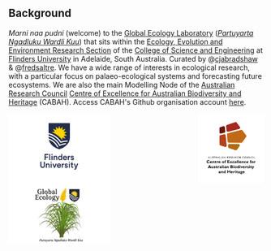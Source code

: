 ## Background
<em>Marni naa pudni</em> (welcome) to the <a href="https://globalecologyflinders.com/">Global Ecology Laboratory</a> (<a href="https://globalecologyflinders.com/partuyarta-ngadluku-wardli-kuu/"><em>Partuyarta Ngadluku Wardli Kuu</em></a>) that sits within the <a href="https://www.flinders.edu.au/college-science-engineering/who-we-are/ecology-evolution-environment">Ecology, Evolution and Environment Research Section</a> of the <a href="https://www.flinders.edu.au/college-science-engineering">College of Science and Engineering</a> at <a href="https://www.flinders.edu.au/">Flinders University</a> in Adelaide, South Australia. Curated by @<a href="https://github.com/cjabradshaw">cjabradshaw</a> & @<a href="https://github.com/FredSaltre">fredsaltre</a>.
<a rel="me" href="https://ecoevo.social/@GlobEcoFlinders"></a>
We have a wide range of interests in ecological research, with a particular focus on palaeo-ecological systems and forecasting future ecosystems. We are also the main Modelling Node of the <a href="http://www.arc.gov.au/">Australian Research Council</a> <a href="http://epicaustralia.org.au/">Centre of Excellence for Australian Biodiversity and Heritage</a> (CABAH). Access CABAH's Github organisation account <a href="https://github.com/CABAH">here</a>.

[<img src="profile/CabahFCP.jpg" alt="ARC Centre of Excellence for Australian Biodiversity and Heritage" width="130" align="right" />](http://EpicAustralia.org.au)
[<img src="https://github.com/GlobalEcologyFlinders/.github/blob/main/profile/Flinders_University_Logo_Stacked_RGB_Master.png" alt="Flinders University" width="200" align="center" />](http://www.flinders.edu.au)
[<img src="https://github.com/GlobalEcologyFlinders/.github/blob/main/profile/GEL%20Logo%20Kaurna%20New%20Transp.png" alt="Global Ecology Laboratory" width="200" align="left" />](http://GlobalEcologyFlinders.com)
